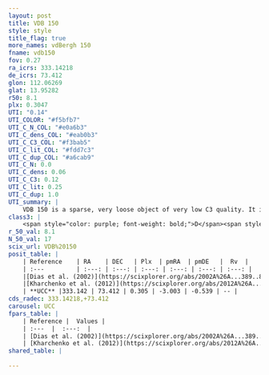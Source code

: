 ```yaml
---
layout: post
title: VDB 150
style: style
title_flag: true
more_names: vdBergh 150
fname: vdb150
fov: 0.27
ra_icrs: 333.14218
de_icrs: 73.412
glon: 112.06269
glat: 13.95282
r50: 8.1
plx: 0.3047
UTI: "0.14"
UTI_COLOR: "#f5bfb7"
UTI_C_N_COL: "#e0a6b3"
UTI_C_dens_COL: "#eab0b3"
UTI_C_C3_COL: "#f3bab5"
UTI_C_lit_COL: "#fdd7c3"
UTI_C_dup_COL: "#a6cab9"
UTI_C_N: 0.0
UTI_C_dens: 0.06
UTI_C_C3: 0.12
UTI_C_lit: 0.25
UTI_C_dup: 1.0
UTI_summary: |
    VDB 150 is a sparse, very loose object of very low C3 quality. It is poorly studied in the literature, with no articles listed in the last 13 years.<br><br><span style="color: #99180f; font-weight: bold;">Warning: </span>contains less than 25 stars with <i>P>0.5</i> estimated.
class3: |
    <span style="color: purple; font-weight: bold;">D</span><span style="color: red; font-weight: bold;">C</span>
r_50_val: 8.1
N_50_val: 17
scix_url: VDB%20150
posit_table: |
    | Reference    | RA    | DEC   | Plx  | pmRA  | pmDE   |  Rv  |
    | :---         | :---: | :---: | :---: | :---: | :---: | :---: |
    |[Dias et al. (2002)](https://scixplorer.org/abs/2002A%26A...389..871D) | 333.2 | 73.333 | -- | -0.57 | 9.07 | -- |
    |[Kharchenko et al. (2012)](https://scixplorer.org/abs/2012A%26A...543A.156K) | 333.072 | 73.37 | -- | 5.32 | -3.11 | -- |
    | **UCC** |333.142 | 73.412 | 0.305 | -3.003 | -0.539 | -- | 
cds_radec: 333.14218,+73.412
carousel: UCC
fpars_table: |
    | Reference |  Values |
    | :---  |  :---:  |
    | [Dias et al. (2002)](https://scixplorer.org/abs/2002A%26A...389..871D) | `E(B-V)=1.228, Dist=3990.0, Age=8.8` |
    | [Kharchenko et al. (2012)](https://scixplorer.org/abs/2012A%26A...543A.156K) | `e_bv=1.228, distance=3990, log_age=8.8` |
shared_table: |
    
---
```

